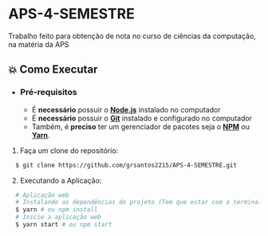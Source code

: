 # APS-4-SEMESTRE
Trabalho feito para obtenção de nota no curso de ciências da computação, na matéria da APS

## :boom: Como Executar

- ### **Pré-requisitos**

  - É **necessário** possuir o **[Node.js](https://nodejs.org/en/)** instalado no computador
  - É **necessário** possuir o **[Git](https://git-scm.com/)** instalado e configurado no computador
  - Também, é **preciso** ter um gerenciador de pacotes seja o **[NPM](https://www.npmjs.com/)** ou **[Yarn](https://yarnpkg.com/)**.
  
1. Faça um clone do repositório:

```sh
  $ git clone https://github.com/grsantos2215/APS-4-SEMESTRE.git
```

2. Executando a Aplicação:

```sh
  # Aplicação web
  # Instalando as dependências do projeto (Tem que estar com o terminal na pasta que estiver os arquivos deste projeto).
  $ yarn # ou npm install
  # Inicie a aplicação web
  $ yarn start # ou npm start
```

